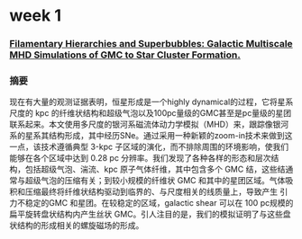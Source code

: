 # week 1
### [Filamentary Hierarchies and Superbubbles: Galactic Multiscale MHD Simulations of GMC to Star Cluster Formation.](https://arxiv.org/pdf/2405.18474)
### 摘要
现在有大量的观测证据表明，恒星形成是一个highly dynamical的过程，它将星系尺度的 kpc 的纤维状结构和超级气泡以及100pc量级的GMC甚至是pc量级的星团联系起来。本文使用多尺度的银河系磁流体动力学模拟（MHD）来，跟踪像银河系的星系其结构形成，其中经历SNe。通过采用一种新颖的zoom-in技术来做到这一点，该技术遵循典型 3-kpc 子区域的演化，而不排除周围的环境影响，使我们能够在各个区域中达到 0.28 pc 分辨率。我们发现了各种各样的形态和层次结构，包括超级气泡、湍流、kpc 原子气体纤维，其中包含多个 GMC 结，这些结通常与超级气泡的压缩有关；到较小规模的纤维状 GMC 和其中的星团区域。气体吸积和压缩最终将纤维状结构驱动到临界的、与尺度相关的线质量上，导致产生 引力不稳定的GMC 和星团。在较稳定的区域，galactic shear 可以在 100 pc规模的扁平旋转盘状结构内产生丝状 GMC。引人注目的是，我们的模拟证明了与这些盘状结构的形成相关的螺旋磁场的形成。
### 
